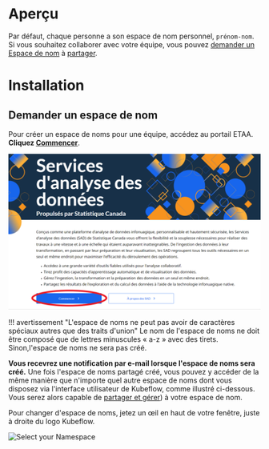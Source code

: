 # Aperçu

Par défaut, chaque personne a son  espace de nom personnel, `prénom-nom`. Si vous souhaitez collaborer avec votre équipe, vous pouvez [demander un Espace de nom](./Demander-EspaceDeNom.md) à [partager](Aperçu.md#partager-le-calcul-espace-de-nom-dans-kubeflow).

# Installation

## Demander un espace de nom

Pour créer un espace de noms pour une équipe, accédez au portail ETAA. **Cliquez [Commencer](https://www.statcan.gc.ca/services-analyse-donnees/etaa)**.

![Commencer](../images/CommencerKubeflow.PNG)

<!-- prettier-ignore -->
!!! avertissement "L'espace de noms ne peut pas avoir de caractères spéciaux autres que des traits d'union"
    Le nom de l'espace de noms ne doit être composé que de lettres minuscules « a-z » avec des tirets. Sinon,l'espace de noms ne sera pas créé.

**Vous recevrez une notification par e-mail lorsque l'espace de noms sera créé.** Une fois l'espace de noms partagé créé, vous pouvez y accéder de la même manière que n'importe quel autre espace de noms dont vous disposez via l'interface utilisateur de Kubeflow, comme illustré ci-dessous. Vous serez alors capable de [partager et gérer](Aperçu.md#partager-le-calcul-espace-de-nom-dans-kubeflow)) à votre espace de nom.

Pour changer d'espace de noms, jetez un œil en haut de votre fenêtre, juste à droite du logo Kubeflow.

![Select your Namespace](../images/kubeflow_manage_contributors.png)
